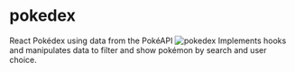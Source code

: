 # pokedex
React Pokédex using data from the PokéAPI
![pokedex](https://user-images.githubusercontent.com/44857032/213028132-01a9c764-d834-4f15-806b-315ffd2c97a3.JPG)
Implements hooks and manipulates data to filter and show pokémon by search and user choice.

 
